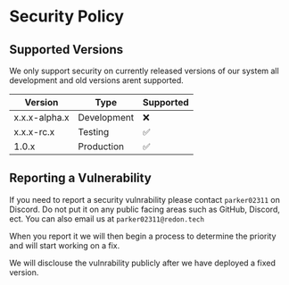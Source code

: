 # Security Policy

## Supported Versions

We only support security on currently released versions of our system all development and old versions arent supported.

| Version       | Type        | Supported          |
| ------------- | ----------- | ------------------ |
| x.x.x-alpha.x | Development | :x:                |
| x.x.x-rc.x    | Testing     | :white_check_mark: |
| 1.0.x         | Production  | :white_check_mark: |

## Reporting a Vulnerability

If you need to report a security vulnrability please contact `parker02311` on Discord. Do not put it on any public facing areas such as GitHub, Discord, ect. 
You can also email us at `parker02311@redon.tech`

When you report it we will then begin a process to determine the priority and will start working on a fix. 

We will disclouse the vulnrability publicly after we have deployed a fixed version.
